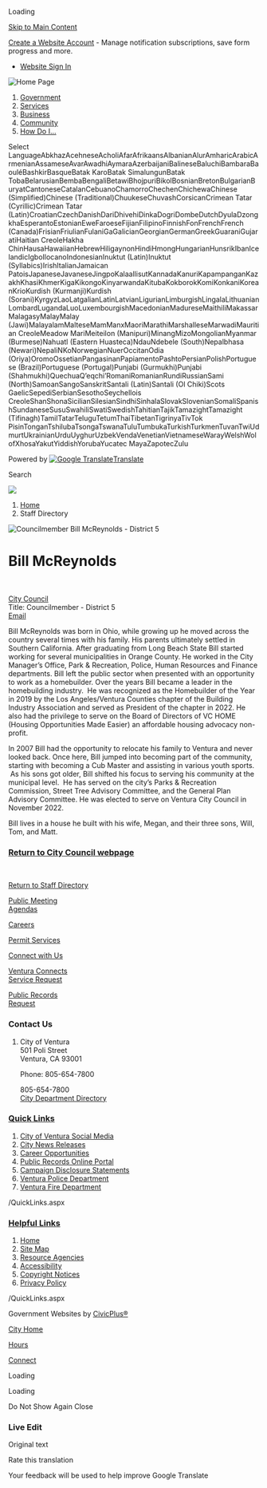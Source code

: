 Loading

[Skip to Main Content](https://www.cityofventura.ca.gov/directory.aspx?EID=460%2F)

[Create a Website Account](https://www.cityofventura.ca.gov/MyAccount/ProfileCreate) - Manage notification subscriptions, save form progress and more.   

- [Website Sign In](https://www.cityofventura.ca.gov/MyAccount)

![Home Page](https://www.cityofventura.ca.gov/ImageRepository/Document?documentID=34693)

1. [Government](https://www.cityofventura.ca.gov/27/Government)
2. [Services](https://www.cityofventura.ca.gov/101/Services)
3. [Business](https://www.cityofventura.ca.gov/35/Business)
4. [Community](https://www.cityofventura.ca.gov/31/Community)
5. [How Do I...](https://www.cityofventura.ca.gov/9/How-Do-I)

Select LanguageAbkhazAcehneseAcholiAfarAfrikaansAlbanianAlurAmharicArabicArmenianAssameseAvarAwadhiAymaraAzerbaijaniBalineseBaluchiBambaraBaouléBashkirBasqueBatak KaroBatak SimalungunBatak TobaBelarusianBembaBengaliBetawiBhojpuriBikolBosnianBretonBulgarianBuryatCantoneseCatalanCebuanoChamorroChechenChichewaChinese (Simplified)Chinese (Traditional)ChuukeseChuvashCorsicanCrimean Tatar (Cyrillic)Crimean Tatar (Latin)CroatianCzechDanishDariDhivehiDinkaDogriDombeDutchDyulaDzongkhaEsperantoEstonianEweFaroeseFijianFilipinoFinnishFonFrenchFrench (Canada)FrisianFriulianFulaniGaGalicianGeorgianGermanGreekGuaraniGujaratiHaitian CreoleHakha ChinHausaHawaiianHebrewHiligaynonHindiHmongHungarianHunsrikIbanIcelandicIgboIlocanoIndonesianInuktut (Latin)Inuktut (Syllabics)IrishItalianJamaican PatoisJapaneseJavaneseJingpoKalaallisutKannadaKanuriKapampanganKazakhKhasiKhmerKigaKikongoKinyarwandaKitubaKokborokKomiKonkaniKoreanKrioKurdish (Kurmanji)Kurdish (Sorani)KyrgyzLaoLatgalianLatinLatvianLigurianLimburgishLingalaLithuanianLombardLugandaLuoLuxembourgishMacedonianMadureseMaithiliMakassarMalagasyMalayMalay (Jawi)MalayalamMalteseMamManxMaoriMarathiMarshalleseMarwadiMauritian CreoleMeadow MariMeiteilon (Manipuri)MinangMizoMongolianMyanmar (Burmese)Nahuatl (Eastern Huasteca)NdauNdebele (South)Nepalbhasa (Newari)NepaliNKoNorwegianNuerOccitanOdia (Oriya)OromoOssetianPangasinanPapiamentoPashtoPersianPolishPortuguese (Brazil)Portuguese (Portugal)Punjabi (Gurmukhi)Punjabi (Shahmukhi)QuechuaQʼeqchiʼRomaniRomanianRundiRussianSami (North)SamoanSangoSanskritSantali (Latin)Santali (Ol Chiki)Scots GaelicSepediSerbianSesothoSeychellois CreoleShanShonaSicilianSilesianSindhiSinhalaSlovakSlovenianSomaliSpanishSundaneseSusuSwahiliSwatiSwedishTahitianTajikTamazightTamazight (Tifinagh)TamilTatarTeluguTetumThaiTibetanTigrinyaTivTok PisinTonganTshilubaTsongaTswanaTuluTumbukaTurkishTurkmenTuvanTwiUdmurtUkrainianUrduUyghurUzbekVendaVenetianVietnameseWarayWelshWolofXhosaYakutYiddishYorubaYucatec MayaZapotecZulu

Powered by [![Google Translate](https://www.gstatic.com/images/branding/googlelogo/1x/googlelogo_color_42x16dp.png)Translate](https://translate.google.com)

Search

![](https://www.cityofventura.ca.gov/ImageRepository/Document?documentID=34692)

1. [Home](https://www.cityofventura.ca.gov)
2. Staff Directory

![Councilmember Bill McReynolds - District 5](https://www.cityofventura.ca.gov/ImageRepository/Document?documentID=34667 "Councilmember Bill McReynolds - District 5")

# Bill McReynolds

 

[City Council](https://www.cityofventura.ca.gov/Directory.aspx?DID=74)  
Title: Councilmember - District 5  
[Email](mailto:bmcreynolds@cityofventura.ca.gov)

Bill McReynolds was born in Ohio, while growing up he moved across the country several times with his family. His parents ultimately settled in Southern California. After graduating from Long Beach State Bill started working for several municipalities in Orange County. He worked in the City Manager’s Office, Park &amp; Recreation, Police, Human Resources and Finance departments. Bill left the public sector when presented with an opportunity to work as a homebuilder. Over the years Bill became a leader in the homebuilding industry.  He was recognized as the Homebuilder of the Year in 2019 by the Los Angeles/Ventura Counties chapter of the Building Industry Association and served as President of the chapter in 2022. He also had the privilege to serve on the Board of Directors of VC HOME (Housing Opportunities Made Easier) an affordable housing advocacy non-profit. 

In 2007 Bill had the opportunity to relocate his family to Ventura and never looked back. Once here, Bill jumped into becoming part of the community, starting with becoming a Cub Master and assisting in various youth sports.  As his sons got older, Bill shifted his focus to serving his community at the municipal level.  He has served on the city’s Parks &amp; Recreation Commission, Street Tree Advisory Committee, and the General Plan Advisory Committee. He was elected to serve on Ventura City Council in November 2022.

Bill lives in a house he built with his wife, Megan, and their three sons, Will, Tom, and Matt.

### [Return to City Council webpage](https://www.cityofventura.ca.gov/712/City-Council)

 

[Return to Staff Directory](https://www.cityofventura.ca.gov/Directory.aspx)

[Public Meeting  
Agendas](https://www.cityofventura.ca.gov/agendacenter)

[Careers](https://www.cityofventura.ca.gov/Careers)

[Permit Services](https://www.cityofventura.ca.gov/1968/Permit-Services)

[Connect with Us](https://www.cityofventura.ca.gov/2365/Communications-Office)

[Ventura Connects  
Service Request](https://clients.comcate.com/newrequest.php?id=45)

[Public Records  
Request](https://cityofventura-ca.nextrequest.com)

### Contact Us

1. City of Ventura  
   501 Poli Street  
   Ventura, CA 93001
   
   Phone: 805-654-7800
   
   805-654-7800  
   [City Department Directory](https://www.cityofventura.ca.gov/directory.aspx)

### [Quick Links](https://www.cityofventura.ca.gov/QuickLinks.aspx?CID=22)

1. [City of Ventura Social Media](https://www.cityofventura.ca.gov/2129/Social-Media)
2. [City News Releases](https://www.cityofventura.ca.gov/Archive.aspx?AMID=55&Type=&ADID=)
3. [Career Opportunities](https://www.governmentjobs.com/careers/cityofventura)
4. [Public Records Online Portal](https://www.cityofventura.ca.gov/1428/Records)
5. [Campaign Disclosure Statements](https://www.cityofventura.ca.gov/288/Campaign-Disclosure-Statements)
6. [Ventura Police Department](https://www.cityofventura.ca.gov/816/Police-Department)
7. [Ventura Fire Department](https://www.cityofventura.ca.gov/177/Fire-Department)

/QuickLinks.aspx

### [Helpful Links](https://www.cityofventura.ca.gov/QuickLinks.aspx?CID=23)

1. [Home](https://www.cityofventura.ca.gov)
2. [Site Map](https://www.cityofventura.ca.gov/sitemap)
3. [Resource Agencies](https://www.cityofventura.ca.gov/businessdirectoryii.aspx)
4. [Accessibility](https://www.cityofventura.ca.gov/Accessibility)
5. [Copyright Notices](https://www.cityofventura.ca.gov/site/copyright)
6. [Privacy Policy](https://www.cityofventura.ca.gov/124)

/QuickLinks.aspx

Government Websites by [CivicPlus®](https://connect.civicplus.com/referral)

[City Home](https://www.cityofventura.ca.gov)

[Hours](https://www.cityofventura.ca.gov/1987/City-Hall-Hours)

[Connect](https://www.cityofventura.ca.gov/1013/Email-Newsletters)

Loading

Loading

Do Not Show Again Close

### Live Edit

Original text

Rate this translation

Your feedback will be used to help improve Google Translate